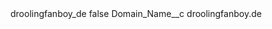<?xml version="1.0" encoding="UTF-8"?>
<CustomMetadata xmlns="http://soap.sforce.com/2006/04/metadata" xmlns:xsi="http://www.w3.org/2001/XMLSchema-instance" xmlns:xsd="http://www.w3.org/2001/XMLSchema">
    <label>droolingfanboy_de</label>
    <protected>false</protected>
    <values>
        <field>Domain_Name__c</field>
        <value xsi:type="xsd:string">droolingfanboy.de</value>
    </values>
</CustomMetadata>
